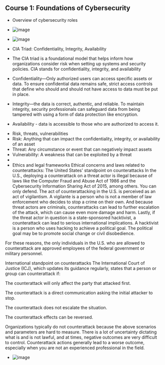 ## Course 1: Foundations of Cybersecurity
- Overview of cybersecurity roles
- ![image](https://github.com/user-attachments/assets/b8e4c7c9-809a-4f5f-86a5-308063ddede3)
- ![image](https://github.com/user-attachments/assets/45544e62-b2c3-44c5-8fd3-f9f2d231e5bc)

- CIA Triad: Confidentiality, Integrity, Availability
* The CIA triad is a foundational model that helps inform how organizations consider risk when setting up systems and security policies. CIA stands for confidentiality, integrity, and availability

* Confidentiality—Only authorized users can access specific assets or data. To ensure confidential data remains safe, strict access controls that define who should and should not have access to data must be put in place.

* Integrity—the data is correct, authentic, and reliable. To maintain integrity, security professionals can safeguard data from being tampered with using a form of data protection like encryption.

* Availability - data is accessible to those who are authorized to access it.

  
- Risk, threats, vulnerabilities
- Risk: Anything that can impact the confidentiality, integrity, or availability of an asset
- Threat: Any circumstance or event that can negatively impact assets
- Vulnerability: A weakness that can be exploited by a threat
- 
- Ethics and legal frameworks
Ethical concerns and laws related to counterattacks: The
United States' standpoint on counterattacks 
In the U.S., deploying a counterattack on a threat actor is illegal because of laws like the Computer Fraud and Abuse Act of 1986 and the Cybersecurity Information Sharing Act of 2015, among others. You can only defend. The act of counterattacking in the U.S. is perceived as an act of vigilantism. A vigilante is a person who is not a member of law enforcement who decides to stop a crime on their own. And because threat actors are criminals, counterattacks can lead to further escalation of the attack, which can cause even more damage and harm. Lastly, if the threat actor in question is a state-sponsored hacktivist, a counterattack can lead to serious international implications. A hacktivist is a person who uses hacking to achieve a political goal. The political goal may be to promote social change or civil disobedience. 

For these reasons, the only individuals in the U.S. who are allowed to counterattack are approved employees of the federal government or military personnel. 

International standpoint on counterattacks
The International Court of Justice (ICJ), which updates its guidance regularly, states that a person or group can counterattack if: 

The counterattack will only affect the party that attacked first.

The counterattack is a direct communication asking the initial attacker to stop.

The counterattack does not escalate the situation.

The counterattack effects can be reversed.

Organizations typically do not counterattack because the above scenarios and parameters are hard to measure. There is a lot of uncertainty dictating what is and is not lawful, and at times, negative outcomes are very difficult to control. Counterattack actions generally lead to a worse outcome, especially when you are not an experienced professional in the field. 
- ![image](https://github.com/user-attachments/assets/a4fc5972-b537-484c-8451-235582bd38fa)

